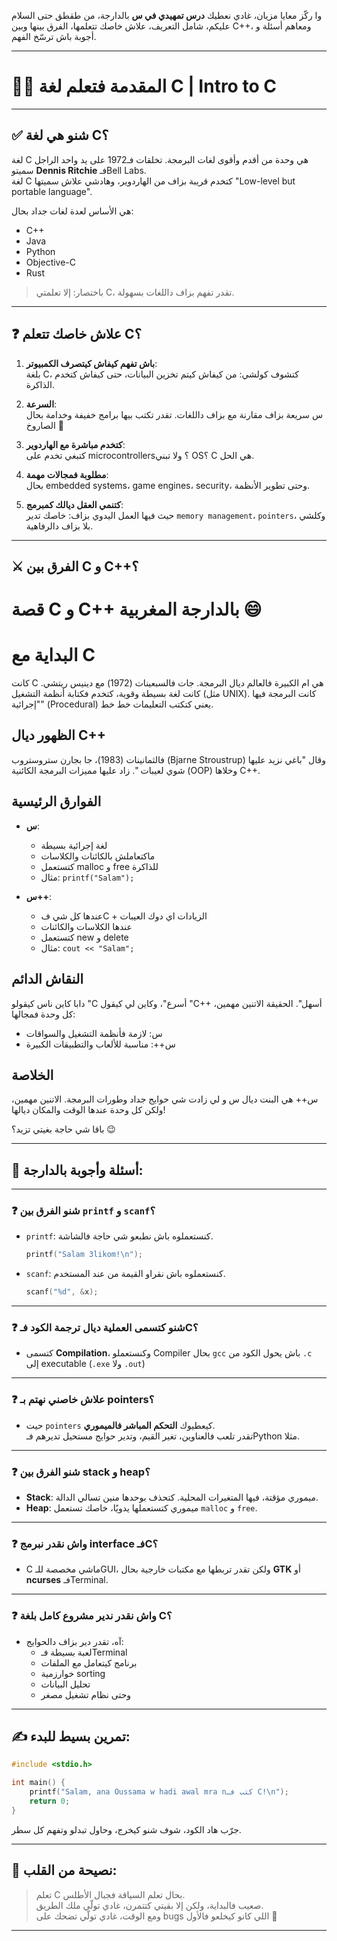 
وا ركّز معايا مزيان، غادي نعطيك **درس تمهيدي في س** بالدارجة، من طقطق حتى السلام عليكم، شامل التعريف، علاش خاصك تتعلمها، الفرق بينها وبين C++، ومعاهم أسئلة و أجوبة باش ترسّخ الفهم.  

---

# 🧑‍🏫 **المقدمة فتعلم لغة C | Intro to C**

---
## ✅ شنو هي لغة C؟

لغة C هي وحدة من أقدم وأقوى لغات البرمجة. تخلقات فـ1972 على يد واحد الراجل سميتو **Dennis Ritchie** فـBell Labs.  
لغة C كتخدم قريبة بزاف من الهاردوير، وهادشي علاش سميتها "Low-level but portable language".

هي الأساس لعدة لغات جداد بحال:  
- C++  
- Java  
- Python  
- Objective-C  
- Rust  

> باختصار: إلا تعلمتي C، تقدر تفهم بزاف داللغات بسهولة.

---

## ❓ علاش خاصك تتعلم C؟

1. **باش تفهم كيفاش كيتصرف الكمبيوتر**:  
   بلغة C، كتشوف كولشي: من كيفاش كيتم تخزين البيانات، حتى كيفاش كتخدم الذاكرة.

2. **السرعة**:  
   س  سريعة بزاف مقارنة مع بزاف داللغات. تقدر تكتب بيها برامج خفيفة وخدامة بحال الصاروخ 🚀

3. **كتخدم مباشرة مع الهاردوير**:  
   كتبغي تخدم على microcontrollers؟ ولا تبني OS؟ C هي الحل.

4. **مطلوبة فمجالات مهمة**:  
   بحال embedded systems، game engines، security، وحتى تطوير الأنظمة.

5. **كتنمي العقل ديالك كمبرمج**:  
   حيث فيها العمل اليدوي بزاف: خاصك تدير `memory management`، `pointers`، وكلشي بلا بزاف دالرفاهية.

---

## ⚔️ الفرق بين C و C++؟
# قصة C و C++ بالدارجة المغربية 😄
# البداية مع C
كانت C هي ام الكبيرة فالعالم ديال البرمجة. جات فالسبعينات (1972) مع دينيس ريتشي. كانت لغة بسيطة وقوية، كتخدم فكتابة أنظمة التشغيل (مثل UNIX). كانت البرمجة فيها "إجرائية" (Procedural) يعني كتكتب التعليمات خط خط.
## الظهور ديال C++
فالثمانينات (1983)، جا بجارن ستروستروب (Bjarne Stroustrup) وقال "باغي نزيد عليها شوي لعيبات ". زاد عليها مميزات البرمجة الكائنية (OOP) وخلاها C++.

## الفوارق الرئيسية
- **س**: 
  - لغة إجرائية بسيطة
  - ماكتعاملش بالكائنات والكلاسات
  - كتستعمل malloc و free للذاكرة
  - مثال: `printf("Salam");`

- **س++**:
  - عندها كل شي فC + الزيادات اي دوك العيبات 
  - عندها الكلاسات والكائنات
  - كتستعمل new و delete
  - مثال: `cout << "Salam";`

## النقاش الدائم
دابا كاين ناس كيقولو "C أسرع"، وكاين لي كيقول "C++ أسهل". الحقيقة الاتنين مهمين، كل وحدة فمجالها:
- س: لازمة فأنظمة التشغيل والسواقات
- س++: مناسبة للألعاب والتطبيقات الكبيرة

## الخلاصة
  س++ هي البنت ديال س و لي زادت شي حوايج جداد  وطورات البرمجة. الاتنين مهمين، ولكن كل وحدة عندها الوقت والمكان ديالها!

باقا شي حاجة بغيتي تزيد؟ 😉




---

## 🧠 أسئلة وأجوبة بالدارجة:

---

### ❓ شنو الفرق بين `printf` و `scanf`؟

- `printf`: كنستعملوه باش نطبعو شي حاجة فالشاشة.  
  ```c
  printf("Salam 3likom!\n");
  ```
- `scanf`: كنستعملوه باش نقراو القيمة من عند المستخدم.  
  ```c
  scanf("%d", &x);
  ```

---

### ❓ شنو كتسمى العملية ديال ترجمة الكود فـC؟

- كتسمى **Compilation**، وكنستعملو Compiler بحال `gcc` باش يحول الكود من `.c` إلى executable (`.exe` ولا `.out`)

---

### ❓ علاش خاصني نهتم بـ pointers؟

- حيت `pointers` كيعطيوك **التحكم المباشر فالميموري**.  
  تقدر تلعب فالعناوين، تغير القيم، وتدير حوايج مستحيل تديرهم فـPython مثلا.

---

### ❓ شنو الفرق بين stack و heap؟

- **Stack**: ميموري مؤقتة، فيها المتغيرات المحلية. كتحذف بوحدها منين تسالي الدالة.  
- **Heap**: ميموري كتستعملها يدويًا، خاصك تستعمل `malloc` و `free`.

---

### ❓ واش نقدر نبرمج interface فـC؟

- C ماشي مخصصة للـGUI، ولكن تقدر تربطها مع مكتبات خارجية بحال **GTK** أو **ncurses** فـTerminal.

---

### ❓ واش نقدر ندير مشروع كامل بلغة C؟

- آه، تقدر دير بزاف دالحوايج:  
  - لعبة بسيطة فـTerminal  
  - برنامج كيتعامل مع الملفات  
  - خوارزمية sorting  
  - تحليل البيانات  
  - وحتى نظام تشغيل مصغر

---

## ✍️ تمرين بسيط للبدء:

```c
#include <stdio.h>

int main() {
    printf("Salam, ana Oussama w hadi awal mra nكتب فـ C!\n");
    return 0;
}
```

جرّب هاد الكود، شوف شنو كيخرج، وحاول تبدلو وتفهم كل سطر.

---

## 📌 نصيحة من القلب:

> تعلم C بحال تعلم السياقة فجبال الأطلس.  
> صعيب فالبداية، ولكن إلا بقيتي كتتمرن، غادي تولّي ملك الطريق.  
> ومع الوقت، غادي تولّي تضحك على bugs اللي كانو كيخلعو فالأول 💪

---


